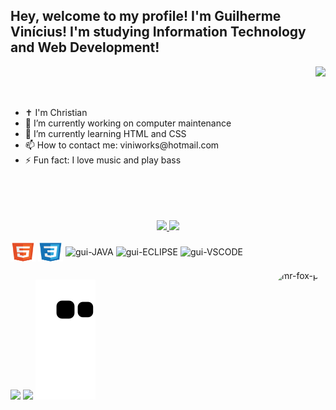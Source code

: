 <h2>Hey, welcome to my profile! I'm Guilherme Vinícius! I'm studying Information Technology and Web Development!</h2> 


<img align="right" heigth="1300em" src="https://user-images.githubusercontent.com/104612387/173539756-663d7056-27a7-44ba-904b-62939196c01c.gif">

<br>
<br>
<br>

<!-- Só para salvar por enquanto ![fantastic_mr_fox](https://user-images.githubusercontent.com/104612387/173539756-663d7056-27a7-44ba-904b-62939196c01c.gif)-->

<ul align="left">
  <li> ✝ I'm Christian</li>
  <li> 🔭 I’m currently working on computer maintenance</li>
  <li> 🌱 I’m currently learning HTML and CSS</li>
  <li> 📫 How to contact me: viniworks@hotmail.com</li>
  <li> ⚡ Fun fact: I love music and play bass</li>
</ul>

<br>
<br>
<br>
<br>

<div align="center">
  <a href="https://github.com/guiviniciuss">
  
  <img align="" height="141em" src="https://github-readme-stats.vercel.app/api?username=guiviniciuss&show_icons=true&theme=darcula&include_all_commits=true&count_private=true"/>
  
  <img align="" height="141em" src="https://github-readme-stats.vercel.app/api/top-langs/?username=guiviniciuss&layout=compact&langs_count=7&theme=darcula"/>
  
  </a>
</div>

<div style="display: inline_block"><br>

  <img align="center" alt="gui-HTML" height="30" width="40" src="https://raw.githubusercontent.com/devicons/devicon/master/icons/html5/html5-original.svg">
  <img align="center" alt="gui-CSS" height="30" width="40" src="https://raw.githubusercontent.com/devicons/devicon/master/icons/css3/css3-original.svg">
  <img align="center" alt="gui-JAVA" height="30" widh="40" src="https://cdn.jsdelivr.net/gh/devicons/devicon/icons/java/java-original.svg" />
  <img align="center" alt="gui-ECLIPSE" height="30" widh="40" src="https://icons.iconarchive.com/icons/papirus-team/papirus-apps/512/eclipse-icon.png" />
  <img align="center" alt="gui-VSCODE" height="30" widh="40" src="https://cdn.jsdelivr.net/gh/devicons/devicon/icons/vscode/vscode-original.svg" />

  <a href="https://youtu.be/ELqdLvz60zA" target="_blank"><img align="right" alt="mr-fox-pic" height="150" style="border-radius:50px;" src="https://cdn.discordapp.com/attachments/857943585637924885/986212969732005888/Mrfox-59885efbd963ac0011d70a80.jpg"></a>
  
</div>
  
  ##
  
<div>

  <a href="https://instagram.com/guivinicius__" target="_blank"><img src="https://img.shields.io/badge/-Instagram-%23E4405F?style=for-the-badge&logo=instagram&logoColor=white" target="_blank"></a>
  <a href="https://www.linkedin.com/in/guilhermevssilva" target="_blank"><img src="https://img.shields.io/badge/-LinkedIn-%230077B5?style=for-the-badge&logo=linkedin&logoColor=white" target="_blank"></a>
  ![Snake animation](https://github.com/guiviniciuss/guiviniciuss/blob/output/github-contribution-grid-snake.svg)
  
</div>

